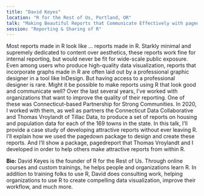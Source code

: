 ```yaml
---
title: "David Keyes"
location: "R for the Rest of Us, Portland, OR"
talk: "Making Beautiful Reports that Communicate Effectively with pagedown and pagedreport"
session: "Reporting & Sharing of R"
---
```


Most reports made in R look like ... reports made in R. Starkly minimal and supremely dedicated to content over aesthetics, these reports work fine for internal reporting, but would never be fit for wide-scale public exposure. Even among users who produce high-quality data visualization, reports that incorporate graphs made in R are often laid out by a professional graphic designer in a tool like InDesign. But having access to a professional designer is rare. Might it be possible to make reports using R that look good and communicate well? Over the last several years, I’ve worked with organizations that want to improve the quality of their reporting. One of these was Connecticut-based Partnership for Strong Communities. In 2020, I worked with them, as well as partners the Connecticut Data Collaborative and Thomas Vroylandt of Tillac Data, to produce a set of reports on housing and population data for each of the 169 towns in the state. In this talk, I’ll provide a case study of developing attractive reports without ever leaving R. I’ll explain how we used the pagedown package to design and create these reports. And I’ll show a package, pagedreport that Thomas Vroylandt and I developed in order to help others make attractive reports from within R.

__Bio:__ David Keyes is the founder of R for the Rest of Us. Through online courses and custom trainings, he helps people and organizations learn R. In addition to training folks to use R, David does consulting work, helping organizations to use R to create compelling data visualization, improve their workflow, and much more.